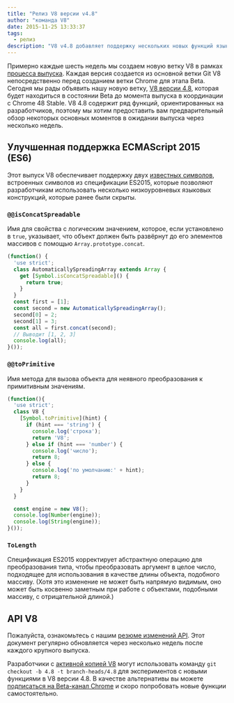 ```yaml
---
title: "Релиз V8 версии v4.8"
author: "команда V8"
date: 2015-11-25 13:33:37
tags:
  - релиз
description: "V8 v4.8 добавляет поддержку нескольких новых функций языка ES2015."
---
```

Примерно каждые шесть недель мы создаем новую ветку V8 в рамках [процесса выпуска](/docs/release-process). Каждая версия создается из основной ветки Git V8 непосредственно перед созданием ветки Chrome для этапа Beta. Сегодня мы рады объявить нашу новую ветку, [V8 версии 4.8](https://chromium.googlesource.com/v8/v8.git/+log/branch-heads/4.8), которая будет находиться в состоянии Beta до момента выпуска в координации с Chrome 48 Stable. V8 4.8 содержит ряд функций, ориентированных на разработчиков, поэтому мы хотим предоставить вам предварительный обзор некоторых основных моментов в ожидании выпуска через несколько недель.

<!--truncate-->
## Улучшенная поддержка ECMAScript 2015 (ES6)

Этот выпуск V8 обеспечивает поддержку двух [известных символов](https://developer.mozilla.org/en-US/docs/Web/JavaScript/Reference/Global_Objects/Symbol#Well-known_symbols), встроенных символов из спецификации ES2015, которые позволяют разработчикам использовать несколько низкоуровневых языковых конструкций, которые ранее были скрыты.

### `@@isConcatSpreadable`

Имя для свойства с логическим значением, которое, если установлено в `true`, указывает, что объект должен быть развёрнут до его элементов массивов с помощью `Array.prototype.concat`.

```js
(function() {
  'use strict';
  class AutomaticallySpreadingArray extends Array {
    get [Symbol.isConcatSpreadable]() {
      return true;
    }
  }
  const first = [1];
  const second = new AutomaticallySpreadingArray();
  second[0] = 2;
  second[1] = 3;
  const all = first.concat(second);
  // Выводит [1, 2, 3]
  console.log(all);
}());
```

### `@@toPrimitive`

Имя метода для вызова объекта для неявного преобразования к примитивным значениям.

```js
(function(){
  'use strict';
  class V8 {
    [Symbol.toPrimitive](hint) {
      if (hint === 'string') {
        console.log('строка');
        return 'V8';
      } else if (hint === 'number') {
        console.log('число');
        return 8;
      } else {
        console.log('по умолчанию:' + hint);
        return 8;
      }
    }
  }

  const engine = new V8();
  console.log(Number(engine));
  console.log(String(engine));
}());
```

### `ToLength`

Спецификация ES2015 корректирует абстрактную операцию для преобразования типа, чтобы преобразовать аргумент в целое число, подходящее для использования в качестве длины объекта, подобного массиву. (Хотя это изменение не может быть напрямую видимым, оно может быть косвенно заметным при работе с объектами, подобными массиву, с отрицательной длиной.)

## API V8

Пожалуйста, ознакомьтесь с нашим [резюме изменений API](https://docs.google.com/document/d/1g8JFi8T_oAE_7uAri7Njtig7fKaPDfotU6huOa1alds/edit). Этот документ регулярно обновляется через несколько недель после каждого крупного выпуска.

Разработчики с [активной копией V8](https://v8.dev/docs/source-code#using-git) могут использовать команду `git checkout -b 4.8 -t branch-heads/4.8` для экспериментов с новыми функциями в V8 версии 4.8. В качестве альтернативы вы можете [подписаться на Beta-канал Chrome](https://www.google.com/chrome/browser/beta.html) и скоро попробовать новые функции самостоятельно.
